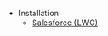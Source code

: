 * Installation
    * [Salesforce (LWC)](/ghiscoding/slickgrid-universal/wiki/Installation---Salesforce-(LWC))